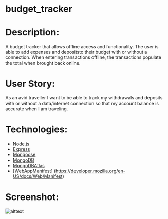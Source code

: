 # budget_tracker

# Description:
A budget tracker that allows offline access and functionality. The user is able to add expenses and depositsto their budget with or without a connection. When entering transactions offline, the transactions populate the total when brought back online.

# User Story:
As an avid traveller I want to be able to track my withdrawals and deposits with or without a data/internet connection so that my account balance is accurate when I am traveling.

# Technologies:
* [Node.js](https://nodejs.org/en/)
* [Express](https://expressjs.com/)
* [Mongoose](https://mongoosejs.com/)
* [MongoDB](https://www.mongodb.com/)
* [MongoDBAtlas](https://www.mongodb.com/cloud/atlas/)
* [WebAppManifest] (https://developer.mozilla.org/en-US/docs/Web/Manifest) 

# Screenshot:

![alttext](assets/images/budget_tracker.png)

